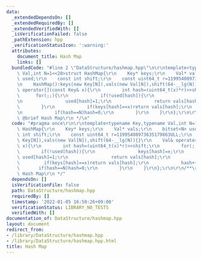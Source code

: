 ```yaml
---
data:
  _extendedDependsOn: []
  _extendedRequiredBy: []
  _extendedVerifiedWith: []
  _isVerificationFailed: false
  _pathExtension: hpp
  _verificationStatusIcon: ':warning:'
  attributes:
    document_title: Hash Map
    links: []
  bundledCode: "#line 2 \"DataStructure/hashmap.hpp\"\n\r\ntemplate<typename Key,typename\
    \ Val,int N=1<<20>struct HashMap{\r\n    Key* keys;\r\n    Val* vals;\r\n    bitset<N>\
    \ used;\r\n    const int shift;\r\n    const uint64_t r=11995408973635179863ULL;\r\
    \n    HashMap():keys(new Key[N]),vals(new Val[N]),shift(64-__lg(N)){}\r\n    Val&\
    \ operator[](const Key& x){\r\n        int hash=(uint64_t(x)*r)>>shift;\r\n  \
    \      for(;;){\r\n            if(!used[hash]){\r\n                keys[hash]=x;\r\
    \n                used[hash]=1;\r\n                return vals[hash];\r\n    \
    \        }\r\n            if(keys[hash]==x)return vals[hash];\r\n            hash++;\r\
    \n            if(hash==N)hash=0;\r\n        }\r\n    }\r\n};\r\n\r\n/**\r\n *\
    \ @brief Hash Map\r\n */\n"
  code: "#pragma once\r\n\r\ntemplate<typename Key,typename Val,int N=1<<20>struct\
    \ HashMap{\r\n    Key* keys;\r\n    Val* vals;\r\n    bitset<N> used;\r\n    const\
    \ int shift;\r\n    const uint64_t r=11995408973635179863ULL;\r\n    HashMap():keys(new\
    \ Key[N]),vals(new Val[N]),shift(64-__lg(N)){}\r\n    Val& operator[](const Key&\
    \ x){\r\n        int hash=(uint64_t(x)*r)>>shift;\r\n        for(;;){\r\n    \
    \        if(!used[hash]){\r\n                keys[hash]=x;\r\n               \
    \ used[hash]=1;\r\n                return vals[hash];\r\n            }\r\n   \
    \         if(keys[hash]==x)return vals[hash];\r\n            hash++;\r\n     \
    \       if(hash==N)hash=0;\r\n        }\r\n    }\r\n};\r\n\r\n/**\r\n * @brief\
    \ Hash Map\r\n */"
  dependsOn: []
  isVerificationFile: false
  path: DataStructure/hashmap.hpp
  requiredBy: []
  timestamp: '2022-01-05 16:50:26+09:00'
  verificationStatus: LIBRARY_NO_TESTS
  verifiedWith: []
documentation_of: DataStructure/hashmap.hpp
layout: document
redirect_from:
- /library/DataStructure/hashmap.hpp
- /library/DataStructure/hashmap.hpp.html
title: Hash Map
---
```

